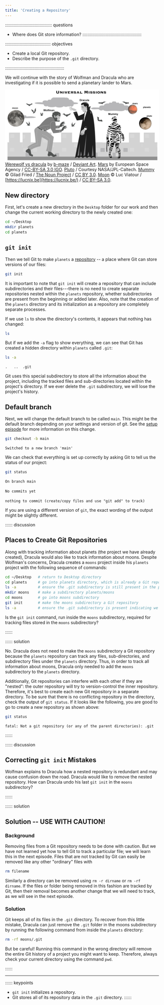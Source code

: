 ```yaml
---
title: 'Creating a Repository'
---
```


:::::::::::::::::::::::::::::::::::::: questions 
- Where does Git store information?
::::::::::::::::::::::::::::::::::::::::::::::::

::::::::::::::::::::::::::::::::::::: objectives

- Create a local Git repository.
- Describe the purpose of the `.git` directory.

::::::::::::::::::::::::::::::::::::::::::::::::

We will continue with the story of Wolfman and Dracula who are investigating if it is possible to send a planetary lander to Mars. 

![motivatingexample](fig/motivatingexample.png)
[Werewolf vs dracula](https://www.deviantart.com/b-maze/art/Werewolf-vs-Dracula-124893530)
by [b-maze](https://www.deviantart.com/b-maze) / [Deviant Art](https://www.deviantart.com/).
[Mars](https://en.wikipedia.org/wiki/File:OSIRIS_Mars_true_color.jpg) by European Space Agency /
[CC-BY-SA 3.0 IGO](https://creativecommons.org/licenses/by/3.0/deed.en).
[Pluto](https://commons.wikimedia.org/wiki/File:PIA19873-Pluto-NewHorizons-FlyingPastImage-20150714-transparent.png) /
Courtesy NASA/JPL-Caltech.
[Mummy](https://commons.wikimedia.org/wiki/File:Mummy_icon_-_Noun_Project_4070.svg)
&copy; Gilad Fried / [The Noun Project](https://thenounproject.com/) /
[CC BY 3.0](https://creativecommons.org/licenses/by/3.0/deed.en).
[Moon](https://commons.wikimedia.org/wiki/File:Lune_ico.png)
&copy; Luc Viatour / [https://lucnix.be](https://lucnix.be/) /
[CC BY-SA 3.0](https://creativecommons.org/licenses/by-sa/3.0/deed.en).


## New directory

First, let's create a new directory in the `Desktop` folder for our work and then change the current working directory to the newly created one:

```bash
cd ~/Desktop
mkdir planets
cd planets
```

## `git init`

Then we tell Git to make `planets` a [repository](../learners/reference.md#glossary) -- a place where Git can store versions of our files:

```bash
git init
```

It is important to note that `git init` will create a repository that can include subdirectories and their files---there is no need to create separate repositories nested within the `planets` repository, whether subdirectories are present from the beginning or added later. Also, note that the creation of the `planets` directory and its initialization as a repository are completely separate processes.

If we use `ls` to show the directory's contents, it appears that nothing has changed:

```bash
ls
```

But if we add the `-a` flag to show everything, we can see that Git has created a hidden directory within `planets` called `.git`:

```bash
ls -a
```

```output
.	..	.git
```

Git uses this special subdirectory to store all the information about the project,  including the tracked files and sub-directories located within the project's directory.
If we ever delete the `.git` subdirectory, we will lose the project's history.

## Default branch

Next, we will change the default branch to be called `main`.
This might be the default branch depending on your settings and version of git.
See the [setup episode](02-setup.html) for more information on this change.

```bash
git checkout -b main
```
```output
Switched to a new branch 'main'
```

We can check that everything is set up correctly
by asking Git to tell us the status of our project:

```bash
git status
```

```output
On branch main

No commits yet

nothing to commit (create/copy files and use "git add" to track)
```

If you are using a different version of `git`, the exact wording of the output might be slightly different.

:::::: discussion

## Places to Create Git Repositories

Along with tracking information about planets (the project we have already created), 
Dracula would also like to track information about moons.
Despite Wolfman's concerns, Dracula creates a `moons` project inside his `planets` 
project with the following sequence of commands:

```bash
cd ~/Desktop   # return to Desktop directory
cd planets     # go into planets directory, which is already a Git repository
ls -a          # ensure the .git subdirectory is still present in the planets directory
mkdir moons    # make a subdirectory planets/moons
cd moons       # go into moons subdirectory
git init       # make the moons subdirectory a Git repository
ls -a          # ensure the .git subdirectory is present indicating we have created a new Git repository
```

Is the `git init` command, run inside the `moons` subdirectory, required for tracking files stored in the `moons` subdirectory?

::::::

:::::: solution

No. Dracula does not need to make the `moons` subdirectory a Git repository 
because the `planets` repository can track any files, sub-directories, and 
subdirectory files under the `planets` directory.  Thus, in order to track 
all information about moons, Dracula only needed to add the `moons` subdirectory
to the `planets` directory.

Additionally, Git repositories can interfere with each other if they are "nested":
the outer repository will try to version-control
the inner repository. Therefore, it's best to create each new Git
repository in a separate directory. To be sure that there is no conflicting
repository in the directory, check the output of `git status`. If it looks
like the following, you are good to go to create a new repository as shown
above:

```bash
git status
```
```output
fatal: Not a git repository (or any of the parent directories): .git
```

:::::: 

:::::: discussion

## Correcting `git init` Mistakes

Wolfman explains to Dracula how a nested repository is redundant and may cause confusion down the road. Dracula would like to remove the nested repository. How can Dracula undo his last `git init` in the `moons` subdirectory?

:::::: 

:::::: solution

## Solution -- USE WITH CAUTION!

### Background

Removing files from a Git repository needs to be done with caution. But we have not learned yet how to tell Git to track a particular file; we will learn this in the next episode. Files  that are not tracked by Git can easily be removed like any other "ordinary" files with

```bash
rm filename
```

Similarly a directory can be removed using `rm -r dirname` or `rm -rf dirname`. If the files or folder being removed in this fashion are tracked by Git, then their removal becomes another change that we will need to track, as we will see in the next episode.

### Solution

Git keeps all of its files in the `.git` directory. To recover from this little mistake, Dracula can just remove the `.git` folder in the moons subdirectory by running the following command from inside the `planets` directory:

```bash
rm -rf moons/.git
```

But be careful! Running this command in the wrong directory will remove the entire Git history of a project you might want to keep. Therefore, always check your current directory using the command `pwd`.

:::::: 

---


:::::: keypoints
 - `git init` initializes a repository.
 - Git stores all of its repository data in the `.git` directory.
::::::
